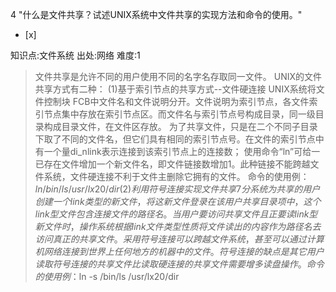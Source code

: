 4
"什么是文件共享？试述UNIX系统中文件共享的实现方法和命令的使用。"
- [x]

知识点:文件系统
出处:网络
难度:1
> 文件共享是允许不同的用户使用不同的名字名存取同一文件。 UNIX的文件共享方式有二种： (1)基于索引节点的共享方式--文件硬连接 UNIX系统将文件控制块
> FCB中文件名和文件说明分开。文件说明为索引节点，各文件索引节点集中存放在索引节点区。而文件名与索引节点号构成目录，同一级目录构成目录文件，在文件区存放。
> 为了共享文件，只是在二个不同子目录下取了不同的文件名，但它们具有相同的索引节点号。在文件的索引节点中有一个量di_nlink表示连接到该索引节点上的连接数；
> 使用命令“ln”可给一已存在文件增加一个新文件名，即文件链接数增加1。此种链接不能跨越文件系统，文件硬连接不利于文件主删除它拥有的文件。
> 命令的使用例：$ln /bin/ls /usr/lx20/dir (2)利用符号连接实现文件共享 7分
> 系统为共享的用户创建一个link类型的新文件，将这新文件登录在该用户共享目录项中，这个link型文件包含连接文件的路径名。 当用户要访问共享文件且正要读li
> nk型新文件时，操作系统根据link文件类型性质将文件读出的内容作为路径名去访问真正的共享文件。采用符号连接可以跨越文件系统，甚至可以通过计算机网络连接到世
> 界上任何地方的机器中的文件。符号连接的缺点是其它用户读取符号连接的共享文件比读取硬连接的共享文件需要增多读盘操作。 命令的使用例：$ln -s
> /bin/ls /usr/lx20/dir
